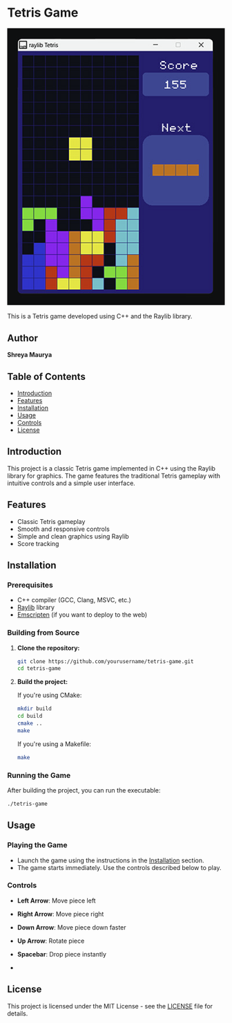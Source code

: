 # Tetris Game



![Tetris Game](https://github.com/shreyamaurya029/tetris_game/blob/main/Screenshot%202024-05-22%20at%2011.29.59%20PM.png)



This is a Tetris game developed using C++ and the Raylib library.

## Author

**Shreya Maurya**

## Table of Contents

- [Introduction](#introduction)
- [Features](#features)
- [Installation](#installation)
- [Usage](#usage)
- [Controls](#controls)
- [License](#license)

## Introduction

This project is a classic Tetris game implemented in C++ using the Raylib library for graphics. The game features the traditional Tetris gameplay with intuitive controls and a simple user interface.

## Features

- Classic Tetris gameplay
- Smooth and responsive controls
- Simple and clean graphics using Raylib
- Score tracking

## Installation

### Prerequisites

- C++ compiler (GCC, Clang, MSVC, etc.)
- [Raylib](https://www.raylib.com/) library
- [Emscripten](https://emscripten.org/) (if you want to deploy to the web)

### Building from Source

1. **Clone the repository:**

    ```bash
    git clone https://github.com/yourusername/tetris-game.git
    cd tetris-game
    ```

2. **Build the project:**

    If you're using CMake:

    ```bash
    mkdir build
    cd build
    cmake ..
    make
    ```

    If you're using a Makefile:

    ```bash
    make
    ```

### Running the Game

After building the project, you can run the executable:

```bash
./tetris-game


```
## Usage

### Playing the Game

- Launch the game using the instructions in the [Installation](#installation) section.
- The game starts immediately. Use the controls described below to play.


### Controls

- **Left Arrow**: Move piece left
- **Right Arrow**: Move piece right
- **Down Arrow**: Move piece down faster
- **Up Arrow**: Rotate piece
- **Spacebar**: Drop piece instantly

- 
## License

This project is licensed under the MIT License - see the [LICENSE](LICENSE) file for details.





